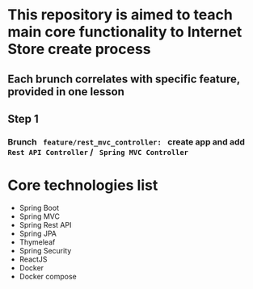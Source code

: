 # This repository is aimed to teach main core functionality to Internet Store create process #
## Each brunch correlates with specific feature, provided in one lesson ##
## Step 1 ###
### **Brunch** <code> feature/rest_mvc_controller: </code> create app and add <code>Rest API Controller</code> / <code> Spring MVC Controller </code>  ###
# Core technologies list #
- Spring Boot 
- Spring MVC
- Spring Rest API 
- Spring JPA 
- Thymeleaf
- Spring Security
- ReactJS
- Docker
- Docker compose